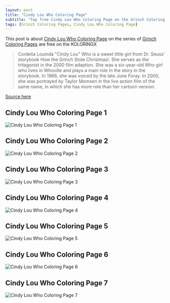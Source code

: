 ```yaml
---
layout: post
title: "Cindy Lou Who Coloring Page"
subtitle: "Top free Cindy Lou Who Coloring Page on the Grinch Coloring Pages at Koloringx.xyz "
tags: [Grinch Coloring Pages, Cindy Lou Who Coloring Page]
---
```

This post is about [Cindy Lou Who Coloring Page](http://koloringx.xyz/blog/Cindy-Lou-Who-Coloring-Page) on the series of [Grinch Coloring Pages](http://koloringx.xyz) are free on the KOLORINGX
> Cordelia Louinda "Cindy Lou" Who is a sweet little girl from Dr. Seuss' storybook How the Grinch Stole Christmas!. She serves as the tritagonist in the 2000 film adaption. She was a six-year-old Who girl who lives in Whoville and plays a main role in the story in the storybook. In 1966, she was voiced by the late June Foray. In 2000, she was portrayed by Taylor Momsen in the live action film of the same name, in which she has more role than her cartoon version.

[Source here](https://seuss.fandom.com/wiki/Little_Cindy-Lou_Who)
## Cindy Lou Who Coloring Page 1
![Cindy Lou Who Coloring Page 1](http://koloringx.xyz/Christmas-Coloring-Pages/Cindy-Lou-Who-Coloring-Page%20(1).png "Cindy Lou Who Coloring Page")

<script async src="https://pagead2.googlesyndication.com/pagead/js/adsbygoogle.js"></script> <!-- Koloringx --> 
 <ins class="adsbygoogle"  
   style="display:block"   
  data-ad-client="ca-pub-6753140515841889"   
  data-ad-slot="2585677186"  
   data-ad-format="auto"  
   data-full-width-responsive="true"></ins> 
 <script>  
   (adsbygoogle = window.adsbygoogle || []).push({}); 
 </script>

## Cindy Lou Who Coloring Page 2
![Cindy Lou Who Coloring Page 2](http://koloringx.xyz/Christmas-Coloring-Pages/Cindy-Lou-Who-Coloring-Page%20(2).png "Cindy Lou Who Coloring Page")
## Cindy Lou Who Coloring Page 3
![Cindy Lou Who Coloring Page 3](http://koloringx.xyz/Christmas-Coloring-Pages/Cindy-Lou-Who-Coloring-Page%20(3).png "Cindy Lou Who Coloring Page")
## Cindy Lou Who Coloring Page 4
![Cindy Lou Who Coloring Page 4](http://koloringx.xyz/Christmas-Coloring-Pages/Cindy-Lou-Who-Coloring-Page%20(4).png "Cindy Lou Who Coloring Page")
## Cindy Lou Who Coloring Page 5
![Cindy Lou Who Coloring Page 5](http://koloringx.xyz/Christmas-Coloring-Pages/Cindy-Lou-Who-Coloring-Page%20(5).png "Cindy Lou Who Coloring Page")
## Cindy Lou Who Coloring Page 6
![Cindy Lou Who Coloring Page 6](http://koloringx.xyz/Christmas-Coloring-Pages/Cindy-Lou-Who-Coloring-Page%20(6).png "Cindy Lou Who Coloring Page")
## Cindy Lou Who Coloring Page 7
![Cindy Lou Who Coloring Page 7](http://koloringx.xyz/Christmas-Coloring-Pages/Cindy-Lou-Who-Coloring-Page%20(7).png "Cindy Lou Who Coloring Page")

<script async src="https://pagead2.googlesyndication.com/pagead/js/adsbygoogle.js"></script> <!-- Koloringx --> 
 <ins class="adsbygoogle"  
   style="display:block"   
  data-ad-client="ca-pub-6753140515841889"   
  data-ad-slot="2585677186"  
   data-ad-format="auto"  
   data-full-width-responsive="true"></ins> 
 <script>  
   (adsbygoogle = window.adsbygoogle || []).push({}); 
 </script>

